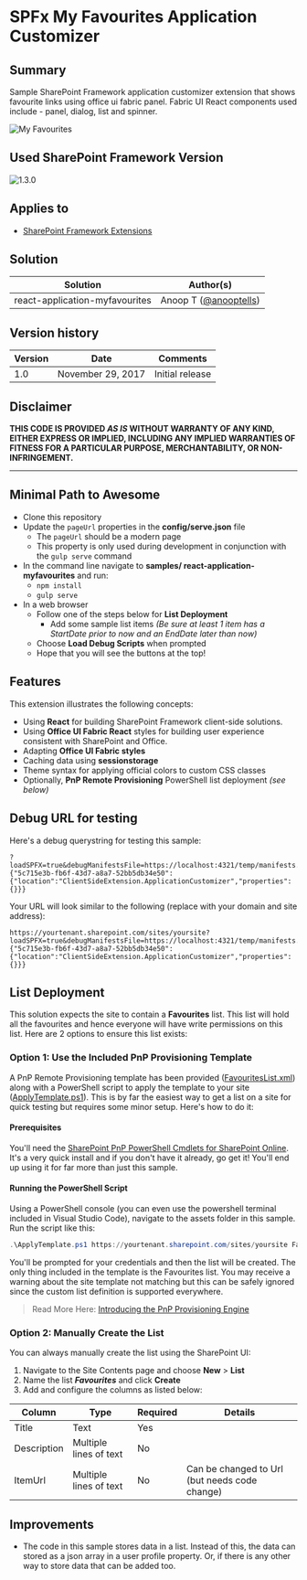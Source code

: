 # SPFx My Favourites Application Customizer

## Summary
Sample SharePoint Framework application customizer extension that shows favourite links using office ui fabric panel. Fabric UI React components used include - panel, dialog, list and spinner.

![My Favourites](./assets/spfx-myfavourites.gif)

## Used SharePoint Framework Version 
![1.3.0](https://img.shields.io/badge/version-1.3.0-green.svg)

## Applies to

* [SharePoint Framework Extensions](https://dev.office.com/sharepoint/docs/spfx/extensions/overview-extensions)

## Solution

Solution|Author(s)
--------|---------
react-application-myfavourites | Anoop T ([@anooptells](https://twitter.com/anooptells))

## Version history

Version|Date|Comments
-------|----|--------
1.0|November 29, 2017|Initial release

## Disclaimer
**THIS CODE IS PROVIDED *AS IS* WITHOUT WARRANTY OF ANY KIND, EITHER EXPRESS OR IMPLIED, INCLUDING ANY IMPLIED WARRANTIES OF FITNESS FOR A PARTICULAR PURPOSE, MERCHANTABILITY, OR NON-INFRINGEMENT.**

---

## Minimal Path to Awesome

- Clone this repository
- Update the `pageUrl` properties in the **config/serve.json** file
  - The `pageUrl` should be a modern page
  - This property is only used during development in conjunction with the `gulp serve` command
- In the command line navigate to **samples/ react-application-myfavourites** and run:
  - `npm install`
  - `gulp serve`
- In a web browser
  - Follow one of the steps below for **List Deployment**
    - Add some sample list items _(Be sure at least 1 item has a StartDate prior to now and an EndDate later than now)_
  - Choose **Load Debug Scripts** when prompted
  - Hope that you will see the buttons at the top!

## Features

This extension illustrates the following concepts:

- Using **React** for building SharePoint Framework client-side solutions.
- Using **Office UI Fabric React** styles for building user experience consistent with SharePoint and Office.
- Adapting **Office UI Fabric styles**
- Caching data using **sessionstorage**
- Theme syntax for applying official colors to custom CSS classes
- Optionally, **PnP Remote Provisioning** PowerShell list deployment _(see below)_

## Debug URL for testing
Here's a debug querystring for testing this sample:

```
?loadSPFX=true&debugManifestsFile=https://localhost:4321/temp/manifests.js&customActions={"5c715e3b-fb6f-43d7-a8a7-52bb5db34e50":{"location":"ClientSideExtension.ApplicationCustomizer","properties":{}}}
```

Your URL will look similar to the following (replace with your domain and site address):
```
https://yourtenant.sharepoint.com/sites/yoursite?loadSPFX=true&debugManifestsFile=https://localhost:4321/temp/manifests.js&customActions={"5c715e3b-fb6f-43d7-a8a7-52bb5db34e50":{"location":"ClientSideExtension.ApplicationCustomizer","properties":{}}}
```

## List Deployment

This solution expects the site to contain a **Favourites** list. This list will hold all the favourites and hence everyone will have write permissions on this list. Here are 2 options to ensure this list exists:

### Option 1: Use the Included PnP Provisioning Template

A PnP Remote Provisioning template has been provided ([FavouritesList.xml](./assets/FavouritesList.xml)) along with a PowerShell script to apply the template to your site ([ApplyTemplate.ps1](./assets/ApplyTemplate.ps1)). This is by far the easiest way to get a list on a site for quick testing but requires some minor setup. Here's how to do it:

#### Prerequisites

You'll need the [SharePoint PnP PowerShell Cmdlets for SharePoint Online](https://github.com/SharePoint/PnP-PowerShell). It's a very quick install and if you don't have it already, go get it! You'll end up using it for far more than just this sample.

#### Running the PowerShell Script

Using a PowerShell console (you can even use the powershell terminal included in Visual Studio Code), navigate to the assets folder in this sample. Run the script like this:

```PowerShell
.\ApplyTemplate.ps1 https://yourtenant.sharepoint.com/sites/yoursite FavouritesList.xml
```

You'll be prompted for your credentials and then the list will be created. The only thing included in the template is the Favourites list. You may receive a warning about the site template not matching but this can be safely ignored since the custom list definition is supported everywhere.

> Read More Here: [Introducing the PnP Provisioning Engine](https://github.com/SharePoint/PnP-Guidance/blob/551b9f6a66cf94058ba5497e310d519647afb20c/articles/Introducing-the-PnP-Provisioning-Engine.md)

### Option 2: Manually Create the List

You can always manually create the list using the SharePoint UI:

1. Navigate to the Site Contents page and choose **New** > **List**
2. Name the list _**Favourites**_ and click **Create**
3. Add and configure the columns as listed below:

Column | Type | Required | Details
--- | --- | --- | ---
Title | Text | Yes |
Description | Multiple lines of text | No |
ItemUrl | Multiple lines of text | No | Can be changed to Url (but needs code change)

## Improvements

- The code in this sample stores data in a list. Instead of this, the data can stored as a json array in a user profile property. Or, if there is any other way to store data that can be added too.

